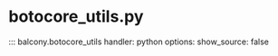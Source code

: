# botocore_utils.py

::: balcony.botocore_utils
    handler: python
    options:
          show_source: false
